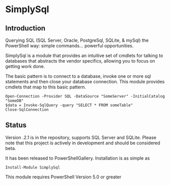 # SimplySql
## Introduction
Querying SQL (SQL Server, Oracle, PostgreSql, SQLite, & mySql) the PowerShell way: simple commands... powerful opportunities.

SimplySql is a module that provides an intuitive set of cmdlets for talking to databases that abstracts the vendor specifics, allowing you to focus on getting work done.

The basic pattern is to connect to a database, invoke one or more sql statements and then close your database connection. This module provides cmdlets that map to this basic pattern.

    Open-Connection -Provider SQL -DataSource "SomeServer" -InitialCatalog "SomeDB"
    $data = Invoke-SqlQuery -query "SELECT * FROM someTable"
    Close-SqlConnection

## Status
Version .2.1 is in the repository, supports SQL Server and SQLite.  Please note that this project is actively in development and should be considered beta.

It has been released to PowerShellGallery.  Installation is as simple as 

    Install-Module SimplySql

This module requires PowerShell Version 5.0 or greater